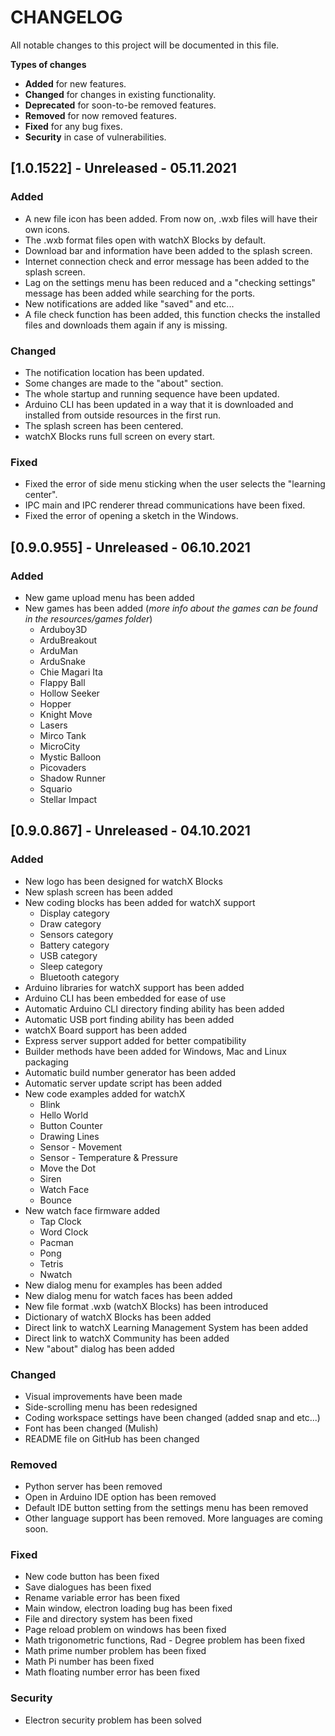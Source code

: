 # **CHANGELOG**

All notable changes to this project will be documented in this file.

**Types of changes**

* **Added** for new features.
* **Changed** for changes in existing functionality.
* **Deprecated** for soon-to-be removed features.
* **Removed** for now removed features.
* **Fixed** for any bug fixes.
* **Security** in case of vulnerabilities.

## [1.0.1522] - Unreleased - 05.11.2021

### Added

 * A new file icon has been added. From now on, .wxb files will have their own icons.
 * The .wxb format files open with watchX Blocks by default.
 * Download bar and information have been added to the splash screen.
 * Internet connection check and error message has been added to the splash screen.
 * Lag on the settings menu has been reduced and a "checking settings" message has been added while searching for the ports.
 * New notifications are added like "saved" and etc...
 * A file check function has been added, this function checks the installed files and downloads them again if any is missing.

### Changed

 * The notification location has been updated.
 * Some changes are made to the "about" section.
 * The whole startup and running sequence have been updated.
 * Arduino CLI has been updated in a way that it is downloaded and installed from outside resources in the first run.
 * The splash screen has been centered.
 * watchX Blocks runs full screen on every start.

### Fixed

 * Fixed the error of side menu sticking when the user selects the "learning center".
 * IPC main and IPC renderer thread communications have been fixed.
 * Fixed the error of opening a sketch in the Windows.

## [0.9.0.955] - Unreleased - 06.10.2021

### Added

  * New game upload menu has been added
  * New games has been added (*more info about the games can be found in the resources/games folder*)
    * Arduboy3D
    * ArduBreakout
    * ArduMan
    * ArduSnake
    * Chie Magari Ita
    * Flappy Ball
    * Hollow Seeker
    * Hopper
    * Knight Move
    * Lasers
    * Mirco Tank
    * MicroCity
    * Mystic Balloon
    * Picovaders
    * Shadow Runner
    * Squario
    * Stellar Impact

## [0.9.0.867] - Unreleased - 04.10.2021

### Added

  * New logo has been designed for watchX Blocks
  * New splash screen has been added
  * New coding blocks has been added for watchX support
    * Display category
    * Draw category
    * Sensors category
    * Battery category
    * USB category
    * Sleep category
    * Bluetooth category
  * Arduino libraries for watchX support has been added
  * Arduino CLI has been embedded for ease of use
  * Automatic Arduino CLI directory finding ability has been added
  * Automatic USB port finding ability has been added
  * watchX Board support has been added
  * Express server support added for better compatibility
  * Builder methods have been added for Windows, Mac and Linux packaging
  * Automatic build number generator has been added
  * Automatic server update script has been added
  * New code examples added for watchX
    * Blink
    * Hello World
    * Button Counter
    * Drawing Lines
    * Sensor - Movement
    * Sensor - Temperature & Pressure
    * Move the Dot
    * Siren
    * Watch Face
    * Bounce
  * New watch face firmware added
    * Tap Clock
    * Word Clock
    * Pacman
    * Pong
    * Tetris
    * Nwatch
  * New dialog menu for examples has been added
  * New dialog menu for watch faces has been added
  * New file format .wxb (watchX Blocks) has been introduced
  * Dictionary of watchX Blocks has been added
  * Direct link to watchX Learning Management System has been added
  * Direct link to watchX Community has been added
  * New "about" dialog has been added

### Changed

  * Visual improvements have been made
  * Side-scrolling menu has been redesigned
  * Coding workspace settings have been changed (added snap and etc...)
  * Font has been changed (Mulish)
  * README file on GitHub has been changed

### Removed

* Python server has been removed
* Open in Arduino IDE option has been removed
* Default IDE button setting from the settings menu has been removed
* Other language support has been removed. More languages are coming soon.

### Fixed

* New code button has been fixed
* Save dialogues has been fixed
* Rename variable error has been fixed
* Main window, electron loading bug has been fixed
* File and directory system has been fixed
* Page reload problem on windows has been fixed
* Math trigonometric functions, Rad - Degree problem has been fixed
* Math prime number problem has been fixed
* Math Pi number has been fixed
* Math floating number error has been fixed

### Security

* Electron security problem has been solved
